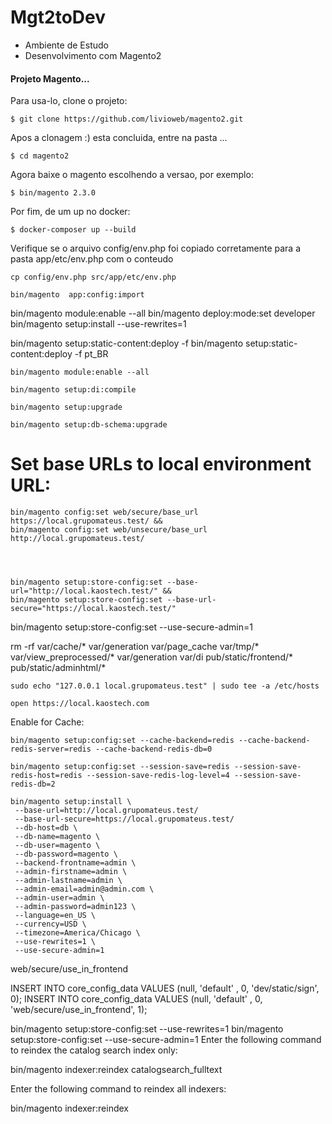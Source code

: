 # Mgt2toDev

* Ambiente de Estudo
* Desenvolvimento com Magento2

#### Projeto Magento... 

Para usa-lo, clone o projeto:
````
$ git clone https://github.com/livioweb/magento2.git
````

Apos a clonagem :) esta concluida, entre na pasta ... 
````
$ cd magento2
````

Agora baixe o magento escolhendo a versao, por exemplo: 
````
$ bin/magento 2.3.0
````

Por fim, de um up no docker:
````
$ docker-composer up --build
````
Verifique se o arquivo config/env.php foi copiado corretamente para a pasta app/etc/env.php com o conteudo
````
cp config/env.php src/app/etc/env.php   
````
````
bin/magento  app:config:import
````
bin/magento module:enable --all 
bin/magento deploy:mode:set developer
 bin/magento setup:install --use-rewrites=1

bin/magento setup:static-content:deploy -f
bin/magento setup:static-content:deploy -f pt_BR

````
bin/magento module:enable --all
````

````
bin/magento setup:di:compile
````

````
bin/magento setup:upgrade
````

````
bin/magento setup:db-schema:upgrade
````

# Set base URLs to local environment URL:
````
bin/magento config:set web/secure/base_url https://local.grupomateus.test/ &&
bin/magento config:set web/unsecure/base_url http://local.grupomateus.test/




bin/magento setup:store-config:set --base-url="http://local.kaostech.test/" &&
bin/magento setup:store-config:set --base-url-secure="https://local.kaostech.test/"
````
bin/magento setup:store-config:set --use-secure-admin=1


rm -rf var/cache/* var/generation var/page_cache var/tmp/* var/view_preprocessed/* var/generation var/di pub/static/frontend/* pub/static/adminhtml/*

````
sudo echo "127.0.0.1 local.grupomateus.test" | sudo tee -a /etc/hosts
````

````
open https://local.kaostech.com
````

Enable for Cache:
````
bin/magento setup:config:set --cache-backend=redis --cache-backend-redis-server=redis --cache-backend-redis-db=0

bin/magento setup:config:set --session-save=redis --session-save-redis-host=redis --session-save-redis-log-level=4 --session-save-redis-db=2
````

````
bin/magento setup:install \
 --base-url=http://local.grupomateus.test/
 --base-url-secure=https://local.grupomateus.test/
 --db-host=db \
 --db-name=magento \
 --db-user=magento \
 --db-password=magento \
 --backend-frontname=admin \
 --admin-firstname=admin \
 --admin-lastname=admin \
 --admin-email=admin@admin.com \
 --admin-user=admin \
 --admin-password=admin123 \
 --language=en_US \
 --currency=USD \
 --timezone=America/Chicago \
 --use-rewrites=1 \
 --use-secure-admin=1
````
web/secure/use_in_frontend


INSERT INTO core_config_data VALUES (null, 'default' , 0, 'dev/static/sign', 0);
INSERT INTO core_config_data VALUES (null, 'default' , 0, 'web/secure/use_in_frontend', 1);


bin/magento setup:store-config:set --use-rewrites=1
bin/magento setup:store-config:set --use-secure-admin=1
Enter the following command to reindex the catalog search index only:

bin/magento indexer:reindex catalogsearch_fulltext

Enter the following command to reindex all indexers:

bin/magento indexer:reindex
